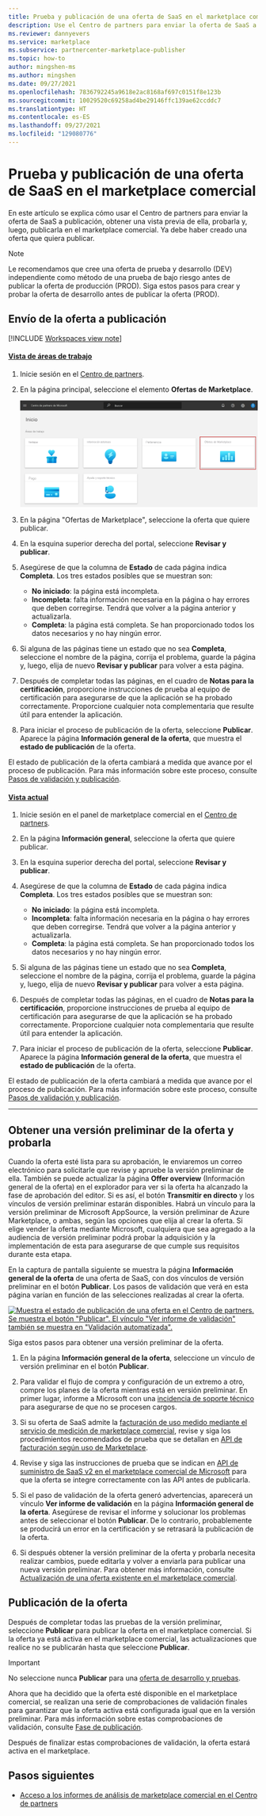 ```yaml
---
title: Prueba y publicación de una oferta de SaaS en el marketplace comercial de Microsoft
description: Use el Centro de partners para enviar la oferta de SaaS a publicación, obtener una versión preliminar de ella, probarla y, luego, publicarla en el marketplace comercial de Microsoft.
ms.reviewer: dannyevers
ms.service: marketplace
ms.subservice: partnercenter-marketplace-publisher
ms.topic: how-to
author: mingshen-ms
ms.author: mingshen
ms.date: 09/27/2021
ms.openlocfilehash: 7836792245a9618e2ac8168af697c0151f8e123b
ms.sourcegitcommit: 10029520c69258ad4be29146ffc139ae62ccddc7
ms.translationtype: HT
ms.contentlocale: es-ES
ms.lasthandoff: 09/27/2021
ms.locfileid: "129080776"
---
```

# <a name="how-to-test-and-publish-a-saas-offer-to-the-commercial-marketplace"></a>Prueba y publicación de una oferta de SaaS en el marketplace comercial

En este artículo se explica cómo usar el Centro de partners para enviar la oferta de SaaS a publicación, obtener una vista previa de ella, probarla y, luego, publicarla en el marketplace comercial. Ya debe haber creado una oferta que quiera publicar.

> [!NOTE]
> Le recomendamos que cree una oferta de prueba y desarrollo (DEV) independiente como método de una prueba de bajo riesgo antes de publicar la oferta de producción (PROD). Siga estos pasos para crear y probar la oferta de desarrollo antes de publicar la oferta (PROD).

## <a name="submit-your-offer-for-publishing"></a>Envío de la oferta a publicación

[!INCLUDE [Workspaces view note](./includes/preview-interface.md)]

#### <a name="workspaces-view"></a>[Vista de áreas de trabajo](#tab/workspaces-view)

1. Inicie sesión en el [Centro de partners](https://go.microsoft.com/fwlink/?linkid=2166002).

1. En la página principal, seleccione el elemento **Ofertas de Marketplace**.

    [ ![Muestra el elemento Ofertas de Marketplace en la página principal del Centro de partners.](./media/workspaces/partner-center-home.png) ](./media/workspaces/partner-center-home.png#lightbox)

1. En la página "Ofertas de Marketplace", seleccione la oferta que quiere publicar.
1. En la esquina superior derecha del portal, seleccione **Revisar y publicar**.
1. Asegúrese de que la columna de **Estado** de cada página indica **Completa**. Los tres estados posibles que se muestran son:

   - **No iniciado**: la página está incompleta.
   - **Incompleta**: falta información necesaria en la página o hay errores que deben corregirse. Tendrá que volver a la página anterior y actualizarla.
   - **Completa**: la página está completa. Se han proporcionado todos los datos necesarios y no hay ningún error.

1. Si alguna de las páginas tiene un estado que no sea **Completa**, seleccione el nombre de la página, corrija el problema, guarde la página y, luego, elija de nuevo **Revisar y publicar** para volver a esta página.
1. Después de completar todas las páginas, en el cuadro de **Notas para la certificación**, proporcione instrucciones de prueba al equipo de certificación para asegurarse de que la aplicación se ha probado correctamente. Proporcione cualquier nota complementaria que resulte útil para entender la aplicación.
1. Para iniciar el proceso de publicación de la oferta, seleccione **Publicar**. Aparece la página **Información general de la oferta**, que muestra el **estado de publicación** de la oferta.

El estado de publicación de la oferta cambiará a medida que avance por el proceso de publicación. Para más información sobre este proceso, consulte [Pasos de validación y publicación](review-publish-offer.md#validation-and-publishing-steps).

#### <a name="current-view"></a>[Vista actual](#tab/current-view)

1. Inicie sesión en el panel de marketplace comercial en el [Centro de partners](https://partner.microsoft.com/dashboard/commercial-marketplace/overview).
1. En la página **Información general**, seleccione la oferta que quiere publicar.
1. En la esquina superior derecha del portal, seleccione **Revisar y publicar**.
1. Asegúrese de que la columna de **Estado** de cada página indica **Completa**. Los tres estados posibles que se muestran son:

   - **No iniciado**: la página está incompleta.
   - **Incompleta**: falta información necesaria en la página o hay errores que deben corregirse. Tendrá que volver a la página anterior y actualizarla.
   - **Completa**: la página está completa. Se han proporcionado todos los datos necesarios y no hay ningún error.

1. Si alguna de las páginas tiene un estado que no sea **Completa**, seleccione el nombre de la página, corrija el problema, guarde la página y, luego, elija de nuevo **Revisar y publicar** para volver a esta página.
1. Después de completar todas las páginas, en el cuadro de **Notas para la certificación**, proporcione instrucciones de prueba al equipo de certificación para asegurarse de que la aplicación se ha probado correctamente. Proporcione cualquier nota complementaria que resulte útil para entender la aplicación.
1. Para iniciar el proceso de publicación de la oferta, seleccione **Publicar**. Aparece la página **Información general de la oferta**, que muestra el **estado de publicación** de la oferta.

El estado de publicación de la oferta cambiará a medida que avance por el proceso de publicación. Para más información sobre este proceso, consulte [Pasos de validación y publicación](review-publish-offer.md#validation-and-publishing-steps).

---

## <a name="preview-and-test-your-offer"></a>Obtener una versión preliminar de la oferta y probarla

Cuando la oferta esté lista para su aprobación, le enviaremos un correo electrónico para solicitarle que revise y apruebe la versión preliminar de ella. También se puede actualizar la página **Offer overview** (Información general de la oferta) en el explorador para ver si la oferta ha alcanzado la fase de aprobación del editor. Si es así, el botón **Transmitir en directo** y los vínculos de versión preliminar estarán disponibles. Habrá un vínculo para la versión preliminar de Microsoft AppSource, la versión preliminar de Azure Marketplace, o ambas, según las opciones que elija al crear la oferta. Si elige vender la oferta mediante Microsoft, cualquiera que sea agregado a la audiencia de versión preliminar podrá probar la adquisición y la implementación de esta para asegurarse de que cumple sus requisitos durante esta etapa.

En la captura de pantalla siguiente se muestra la página **Información general de la oferta** de una oferta de SaaS, con dos vínculos de versión preliminar en el botón **Publicar**. Los pasos de validación que verá en esta página varían en función de las selecciones realizadas al crear la oferta.

[ ![Muestra el estado de publicación de una oferta en el Centro de partners. Se muestra el botón "Publicar". El vínculo "Ver informe de validación" también se muestra en "Validación automatizada".](./media/review-publish-offer/publish-status-saas.png) ](./media/review-publish-offer/publish-status-saas.png#lightbox)

Siga estos pasos para obtener una versión preliminar de la oferta.

1. En la página **Información general de la oferta**, seleccione un vínculo de versión preliminar en el botón **Publicar**.

1. Para validar el flujo de compra y configuración de un extremo a otro, compre los planes de la oferta mientras está en versión preliminar. En primer lugar, informe a Microsoft con una [incidencia de soporte técnico](https://aka.ms/marketplacesupport) para asegurarse de que no se procesen cargos.

1. Si su oferta de SaaS admite la [facturación de uso medido mediante el servicio de medición de marketplace comercial](./partner-center-portal/saas-metered-billing.md), revise y siga los procedimientos recomendados de prueba que se detallan en [API de facturación según uso de Marketplace](marketplace-metering-service-apis.md#development-and-testing-best-practices).

1. Revise y siga las instrucciones de prueba que se indican en [API de suministro de SaaS v2 en el marketplace comercial de Microsoft](./partner-center-portal/pc-saas-fulfillment-api-v2.md#development-and-testing) para que la oferta se integre correctamente con las API antes de publicarla.

1. Si el paso de validación de la oferta generó advertencias, aparecerá un vínculo **Ver informe de validación** en la página **Información general de la oferta**. Asegúrese de revisar el informe y solucionar los problemas antes de seleccionar el botón **Publicar**. De lo contrario, probablemente se producirá un error en la certificación y se retrasará la publicación de la oferta.

1. Si después obtener la versión preliminar de la oferta y probarla necesita realizar cambios, puede editarla y volver a enviarla para publicar una nueva versión preliminar. Para obtener más información, consulte [Actualización de una oferta existente en el marketplace comercial](update-existing-offer.md).

## <a name="publish-your-offer-live"></a>Publicación de la oferta

Después de completar todas las pruebas de la versión preliminar, seleccione **Publicar** para publicar la oferta en el marketplace comercial. Si la oferta ya está activa en el marketplace comercial, las actualizaciones que realice no se publicarán hasta que seleccione **Publicar**.

> [!IMPORTANT]
> No seleccione nunca **Publicar** para una [oferta de desarrollo y pruebas](create-saas-dev-test-offer.md).

Ahora que ha decidido que la oferta esté disponible en el marketplace comercial, se realizan una serie de comprobaciones de validación finales para garantizar que la oferta activa está configurada igual que en la versión preliminar. Para más información sobre estas comprobaciones de validación, consulte [Fase de publicación](review-publish-offer.md#publish-phase).

Después de finalizar estas comprobaciones de validación, la oferta estará activa en el marketplace.

## <a name="next-steps"></a>Pasos siguientes

- [Acceso a los informes de análisis de marketplace comercial en el Centro de partners](analytics.md)

